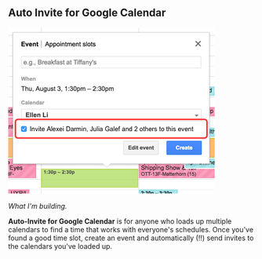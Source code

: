 ## Auto Invite for Google Calendar

![image](img/idea.png)

*What I'm building.*

**Auto-Invite for Google Calendar** is for anyone who loads up multiple calendars to find a time that works with everyone's schedules. Once you've found a good time slot, create an event and automatically (!!) send invites to the calendars you've loaded up.
